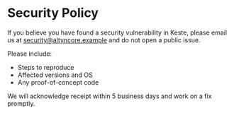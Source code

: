 # Security Policy

If you believe you have found a security vulnerability in Keste, please email us at security@altyncore.example and do not open a public issue.

Please include:
- Steps to reproduce
- Affected versions and OS
- Any proof-of-concept code

We will acknowledge receipt within 5 business days and work on a fix promptly.


